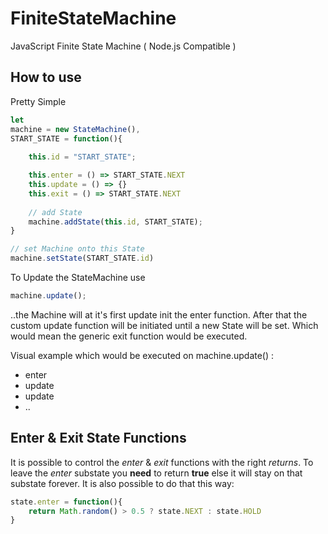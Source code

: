 # FiniteStateMachine
JavaScript Finite State Machine ( Node.js Compatible )

## How to use

Pretty Simple

```javascript
let
machine = new StateMachine(),
START_STATE = function(){
	
	this.id = "START_STATE";

	this.enter = () => START_STATE.NEXT
	this.update = () => {}
	this.exit = () => START_STATE.NEXT
	
	// add State
	machine.addState(this.id, START_STATE);
}

// set Machine onto this State
machine.setState(START_STATE.id)
```


To Update the StateMachine use

```javascript
machine.update();
```

..the Machine will at it's first update init the enter function.
After that the custom update function will be initiated until a new State will be set.
Which would mean the generic exit function would be executed.

Visual example which would be executed on machine.update() :
- enter
- update
- update
- ..

## Enter & Exit State Functions

It is possible to control the *enter* & *exit* functions with the right *returns*.
To leave the *enter* substate you **need** to return **true** else it will stay on that substate forever.
It is also possible to do that this way:

```javascript
state.enter = function(){
	return Math.random() > 0.5 ? state.NEXT : state.HOLD
}
```
